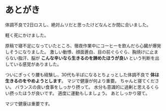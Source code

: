 # あとがき

体調不良で2日ロスし、絶対ムリだと思ったけどなんとか間に合いました。

軽く死にかけました。

原稿で寝不足になっていたところ、徹夜作業中にコーヒーを飲んだら心臓が爆発しそうになりました。
激しい動悸、顔面蒼白、目の前ぐらぐら、胸焼けに止まらない脂汗、脳が **こんな辛いなら生きるのを諦めたほうが良い** という判断を出している感覚がありました。

ついにぎっくり腰も経験し、30代も半ばになるとちょっとした体調不良で **体は生きるのをやめようとします**。
マジで健康が何より重要。
ちゃんと寝てください。
バランスの良い食事をしっかり摂って。
水分も意識的に過剰と思えるくらい摂ったほうが良いです。
適度に運動もしましょう。
あとしっかり寝て。

マジで健康は重要です。

